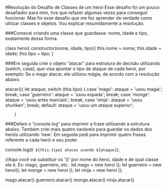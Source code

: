 
#Resolução do Desáfio de Classes de um heroi
Esse desafio foi um pouco desafiador para mim, tive que refazer algumas vezes para conseguir funcionar. Mas foi esse desafio que me fez aprender de verdade como utilizar classes e objetos. Vou explicar resumidamente a resolução.

###Comecei criando uma classe que guardasse: nome, idade e tipo, exatamente dessa forma.

class heroi{
    constructor(nome, idade, tipo){
    this.nome = nome;
    this.idade = idade;
    this.tipo = tipo;
    }

###Em seguida criei o objeto “atacar” para estrutura de decisão utilizando (switch, case), que visa apontar o tipo de ataque de cada herói, por exemplo: Se o mago atacar, ele utilizou mágia, de acordo com a resolução abaixo.

atacar(){
        let ataque;
        switch (this.tipo) {
            case 'mago':
                ataque = 'usou magia';
                break; 
            case 'guerreiro':
                ataque = 'usou espada';
                break;
            case 'monge':
                ataque = 'usou artes marciais';
                break;
            case 'ninja':
                ataque = 'usou shuriken';
                break;
            default:
                    ataque = 'usou um ataque superior';
                
        }
###Defeni o “console.log” para imprimir a frase utilizando a estrutura abaixo. Também criei mais quatro variáveis para guardar os dados dos heróis utilizando ‘new’. Em seguida pedi para imprimir quatro frases referente a cada herói e seu poder.

console.log(`O ${this.tipo} atacou usando ${ataque}`);
    
//Aqui você vai substituir os '()' por nome do heroi, idade e de qual classe ele é. Ex: mago, guerreiro, etc..
    let mago = new heroi (); 
    let guerreiro = new heroi();
    let monge = new heroi ();
    let ninja = new heroi ();

   mago.atacar()
   guerreiro.atacar()
   monge.atacar()
   ninja.atacar()
